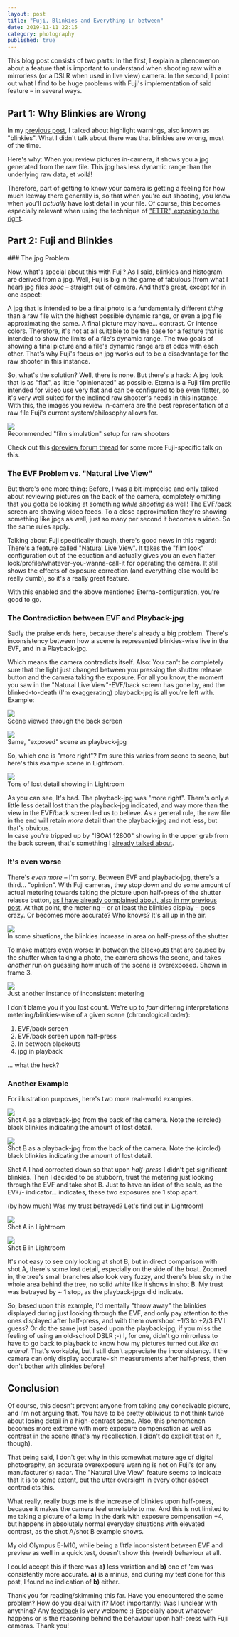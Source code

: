 ```yaml
---
layout: post
title: "Fuji, Blinkies and Everything in between"
date: 2019-11-11 22:15
category: photography
published: true
---
```



This blog post consists of two parts: In the first, I explain a phenomenon about a feature that is important to understand when shooting raw with a mirrorless (or a DSLR when used in live view) camera. In the second, I point out what I find to be huge problems with Fuji's implementation of said feature – in several ways.

## Part 1: Why Blinkies are Wrong

In my [previous post](https://blog.timmschoof.com/2019/09/26/xh1-em10-features/), I talked about highlight warnings, also known as "blinkies". What I didn't talk about there was that blinkies are wrong, most of the time. 

Here's why: When you review pictures in-camera, it shows you a jpg generated from the raw file. This jpg has less dynamic range than the underlying raw data, et voilá!

Therefore, part of getting to know your camera is getting a feeling for how much leeway there generally is, so that when you're out shooting, you know when you'll *actually* have lost detail in your file. Of course, this becomes especially relevant when using the technique of ["ETTR", exposing to the right](https://en.wikipedia.org/wiki/Exposing_to_the_right).

## Part 2: Fuji and Blinkies

<p></p>
### The jpg Problem

Now, what's special about this with Fuji? As I said, blinkies and histogram are derived from a jpg. Well, Fuji is big in the game of fabulous (from what I hear) jpg files *sooc* – straight out of camera. And that's great, except for in one aspect:

A jpg that is intended to be a final photo is a fundamentally different *thing* than a raw file with the highest possible dynamic range, or even a jpg file approximating the same. A final picture may have... contrast. Or intense colors. Therefore, it's not at all suitable to be the base for a feature that is intended to show the limits of a file's dynamic range. The two goals of showing a final picture and a file's dynamic range are at odds with each other. That's why Fuji's focus on jpg works out to be a disadvantage for the raw shooter in this instance.

So, what's the solution? Well, there is none. But there's a hack: A jpg look that is as "flat", as little "opinionated" as possible. Eterna is a Fuji film profile intended for video use very flat and can be configured to be even flatter, so it's very well suited for the inclined raw shooter's needs in this instance. With this, the images you review in-camera are the best representation of a raw file Fuji's current system/philosophy allows for.

<p class="pic"><a href="URL"><img src="http://blog.timmschoof.com/images/eterna.jpg"></a><br>Recommended "film simulation" setup for raw shooters</p>

Check out this [dpreview forum thread](https://www.dpreview.com/forums/thread/4325169) for some more Fuji-specific talk on this.

### The EVF Problem vs. "Natural Live View"

But there's one more thing: Before, I was a bit imprecise and only talked about reviewing pictures on the back of the camera, completely omitting that you gotta be looking at something *while shooting* as well! The EVF/back screen are showing video feeds. To a close approximation they're showing something like jpgs as well, just so many per second it becomes a video. So the same rules apply.

Talking about Fuji specifically though, there's good news in this regard: There's a feature called "[Natural Live View](http://fujifilm-dsc.com/en/manual/x-h1/menu_setup/screen_set-up/index.html#natural_live_view)". It takes the "film look" configuration out of the equation and actually gives you an even flatter look/profile/whatever-you-wanna-call-it for operating the camera. It still shows the effects of exposure correction (and everything else would be really dumb), so it's a really great feature. 

With this enabled and the above mentioned Eterna-configuration, you're good to go.

### The Contradiction between EVF and Playback-jpg

Sadly the praise ends here, because there's already a big problem. There's inconsistency between how a scene is represented blinkies-wise live in the EVF, and in a Playback-jpg. 

Which means the camera contradicts itself. Also: You can't be completely sure that the light just changed between you pressing the shutter release button and the camera taking the exposure. For all you know, the moment you saw in the "Natural Live View"-EVF/back screen has gone by, and the blinked-to-death (I'm exaggerating) playback-jpg is all you're left with. Example:

<p class="pic"><a href="URL"><img src="http://blog.timmschoof.com/images/evflive.jpg"></a><br>Scene viewed through the back screen</p>

<p class="pic"><a href="URL"><img src="http://blog.timmschoof.com/images/jpgpreview.jpg"></a><br>Same, "exposed" scene as playback-jpg</p>

So, which one is "more right"? I'm sure this varies from scene to scene, but here's this example scene in Lightroom.

<p class="pic"><a href="URL"><img src="http://blog.timmschoof.com/images/lostdetail.jpg"></a><br>Tons of lost detail showing in Lightroom</p>

As you can see, It's bad. The playback-jpg was "more right". There's only a little less detail lost than the playback-jpg indicated, and way more than the view in the EVF/back screen led us to believe. As a general rule, the raw file in the end will retain *more* detail than the playback-jpg and not less, but that's obvious.  
In case you're tripped up by "ISOA1 12800" showing in the upper grab from the back screen, that's something I [already talked about](https://blog.timmschoof.com/2019/09/26/xh1-em10-features/).

### It's even worse

There's *even more* – I'm sorry. Between EVF and playback-jpg, there's a third... "opinion". With Fuji cameras, they stop down and do some amount of actual metering towards taking the picture upon half-press of the shutter relasse button, [as I have already complained about, also in my previous post](https://blog.timmschoof.com/2019/09/26/xh1-em10-features/). At that point, the metering – or at least the blinkies display – goes crazy. Or becomes more accurate? Who knows? It's all up in the air. 

<p class="pic"><a href="URL"><img src="http://blog.timmschoof.com/images/halfpress.gif"></a><br>In some situations, the blinkies increase in area on half-press of the shutter</p>

To make matters even worse: In between the blackouts that are caused by the shutter when taking a photo, the camera shows the scene, and takes *another* run on guessing how much of the scene is overexposed. Shown in frame 3.

<p class="pic"><a href="URL"><img src="http://blog.timmschoof.com/images/betweenblackouts.jpg"></a><br>Just another instance of inconsistent metering</p>

I don't blame you if you lost count. We're up to *four* differing interpretations metering/blinkies-wise of a given scene (chronological order):

1. EVF/back screen
2. EVF/back screen upon half-press
3. In between blackouts
4. jpg in playback

... what the heck?


### Another Example

For illustration purposes, here's two more real-world examples.

<p class="pic"><a href="URL"><img src="http://blog.timmschoof.com/images/shot_a_back.jpg"></a><br>Shot A as a playback-jpg from the back of the camera. Note the (circled) black blinkies indicating the amount of lost detail.</p>

<p class="pic"><a href="URL"><img src="http://blog.timmschoof.com/images/shot_b_back.jpg"></a><br>Shot B as a playback-jpg from the back of the camera. Note the (circled) black blinkies indicating the amount of lost detail.</p>

Shot A I had corrected down so that upon *half-press* I didn't get significant blinkies. Then I decided to be stubborn, trust the metering just looking through the EVF and take shot B. Just to have an idea of the scale, as the EV+/- indicator... indicates, these two exposures are 1 stop apart.

(by how much) Was my trust betrayed? Let's find out in Lightroom!

<p class="pic"><a href="URL"><img src="http://blog.timmschoof.com/images/shot_a_lr.jpg"></a><br>Shot A in Lightroom</p>

<p class="pic"><a href="URL"><img src="http://blog.timmschoof.com/images/shot_b_lr.jpg"></a><br>Shot B in Lightroom</p>

It's not easy to see only looking at shot B, but in direct comparison with shot A, there's some lost detail, especially on the side of the boat. Zoomed in, the tree's small branches also look very fuzzy, and there's blue sky in the whole area behind the tree, no solid white like it shows in shot B. My trust was betrayed by ~ 1 stop, as the playback-jpgs did indicate.

So, based upon this example, I'd mentally "throw away" the blinkies displayed during just looking through the EVF, and only pay attention to the ones displayed after half-press, and with them overshoot +1/3 to +2/3 EV I guess? Or do the same just based upon the playback-jpg, if you miss the feeling of using an old-school DSLR ;-) I, for one, didn't go mirrorless to have to go back to playback to know how my pictures turned out *like an animal*.
That's workable, but I still don't appreciate the inconsistency. If the camera can only display accurate-ish measurements after half-press, then don't bother with blinkies before!

## Conclusion

Of course, this doesn't prevent anyone from taking any conceivable picture, and I'm not arguing that. You have to be pretty oblivious to not think twice about losing detail in a high-contrast scene. Also, this phenomenon becomes more extreme with more exposure compensation as well as contrast in the scene (that's my recollection, I didn't do explicit test on it, though).

That being said, I don't get why in this somewhat mature age of digital photography, an accurate overexposure warning is not on Fuji's (or any manufacturer's) radar. The "Natural Live View" feature seems to indicate that it is to some extent, but the utter oversight in every other aspect contradicts this.

What really, really bugs me is the increase of blinkies upon half-press, because it makes the camera feel unreliable to me. And this is not limited to me taking a picture of a lamp in the dark with exposure compensation +4, but happens in absolutely normal everyday situations with elevated contrast, as the shot A/shot B example shows.

My old Olympus E-M10, while being a *little* inconsistent between EVF and preview as well in a quick test, doesn't show this (weird) behaviour at all.

I could accept this if there was **a)** less variation and **b)** one of 'em was consistently more accurate. **a)** is a minus, and during my test done for this post, I found no indication of **b)** either. 

Thank you for reading/skimming this far. Have you encountered the same problem? How do you deal with it? Most importantly: Was I unclear with anything? Any [feedback](https://timmschoof.com/) is very welcome :) Especially about whatever happens or is the reasoning behind the behaviour upon half-press with Fuji cameras. Thank you!